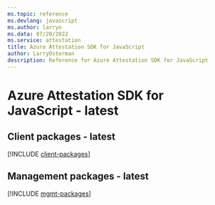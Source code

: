 ```yaml
---
ms.topic: reference
ms.devlang: javascript
ms.author: larryo
ms.data: 07/20/2022
ms.service: attestation
title: Azure Attestation SDK for JavaScript
author: LarryOsterman
description: Reference for Azure Attestation SDK for JavaScript
---
```

# Azure Attestation SDK for JavaScript - latest

## Client packages - latest
[!INCLUDE [client-packages](attestation-client-index.md)]
## Management packages - latest
[!INCLUDE [mgmt-packages](attestation-mgmt-index.md)]
